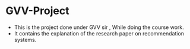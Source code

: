 # GVV-Project

- This is the project done under GVV sir , While doing the course work.
- It contains the explanation of the research paper on recommendation systems.
